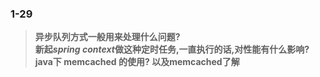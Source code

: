### 1-29
> **异步队列方式一般用来处理什么问题?**  
> **新起*spring context*做这种定时任务,一直执行的话,对性能有什么影响?**  
> **java下 memcached 的使用? 以及memcached了解**